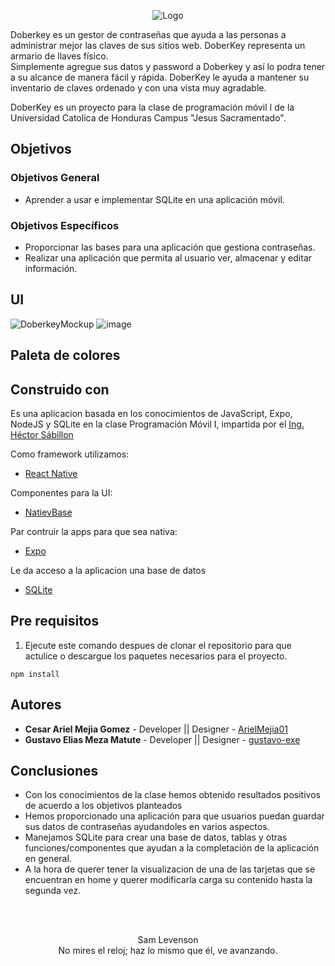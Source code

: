 <p align="center">
    <img src="https://user-images.githubusercontent.com/61214852/102045057-bde51980-3d9d-11eb-9b13-941a756732c2.jpg" alt="Logo">
</p>

Doberkey es un gestor de contraseñas que ayuda a las personas a administrar mejor las claves de sus sitios web. DoberKey representa un armario de llaves físico.<br>
Simplemente agregue sus datos y password a Doberkey y así lo podra tener a su alcance de manera fácil y rápida. DoberKey le ayuda a mantener su inventario de claves ordenado y con una vista muy agradable.

DoberKey es un proyecto para la clase de programación móvil I de la Universidad Catolica de Honduras Campus "Jesus Sacramentado".

## Objetivos
### Objetivos General
 * Aprender a usar e implementar SQLite en una aplicación móvil.
 
### Objetivos Específicos 
 * Proporcionar las bases para una aplicación que gestiona contraseñas.
 * Realizar una aplicación que permita al usuario ver, almacenar y editar información.

## UI
![DoberkeyMockup](https://user-images.githubusercontent.com/61214852/102173999-08c86500-3e62-11eb-9111-572684efdbde.jpg)
![image](https://user-images.githubusercontent.com/61214852/102175023-5a71ef00-3e64-11eb-810d-97c72fadfd47.png)

## Paleta de colores


## Construido con

Es una aplicacion basada en los conocimientos de JavaScript, Expo, NodeJS y SQLite en la clase Programación Móvil I, impartida por el 
[Ing. Héctor Sábillon](https://github.com/hsabillon7)

Como framework utilizamos:
* [React Native](https://reactnative.dev/)

Componentes para la UI:
* [NatievBase](https://nativebase.io/)

Par contruir la apps para que sea nativa:
* [Expo](https://expo.io/)

Le da acceso a la aplicacion una base de datos
* [SQLite](https://docs.expo.io/versions/latest/sdk/sqlite/)

## Pre requisitos

1. Ejecute este comando despues de clonar el repositorio para que actulice o descargue los paquetes necesarios para el proyecto.
```
npm install 
```
    
## Autores


* **Cesar Ariel Mejia Gomez** - Developer || Designer  - [ArielMejia01](https://github.com/ArielMejia01)
* **Gustavo Elias Meza Matute** - Developer || Designer - [gustavo-exe](https://github.com/gustavo-exe)


## Conclusiones
 * Con los conocimientos de la clase hemos obtenido resultados positivos de acuerdo a los objetivos planteados
 * Hemos proporcionado una aplicación para que usuarios puedan guardar sus datos de contraseñas ayudandoles en varios aspectos.
 * Manejamos SQLite para crear una base de datos, tablas y otras funciones/componentes que ayudan a la completación de la aplicación en general.
 * A la hora de querer tener la visualizacion de una de las tarjetas que se encuentran en home y querer modificarla carga su contenido hasta la segunda vez.
<br>

<br>
<p align="center">
   Sam Levenson<br> 
   No mires el reloj; haz lo mismo que él, ve avanzando.
                                                        
</p>
